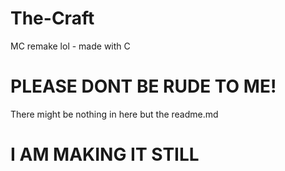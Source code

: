 # The-Craft
MC remake lol - made with C
# PLEASE DONT BE RUDE TO ME!
There might be nothing in here but the readme.md
# I AM MAKING IT STILL  
